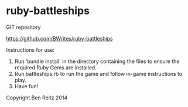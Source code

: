 # ruby-battleships

GIT repository

https://github.com/BWrites/ruby-battleships


Instructions for use:

1. Run 'bundle install' in the directory containing the files to ensure the required Ruby Gems are installed.
2. Run battleships.rb to run the game and follow in-game instructions to play.
3. Have fun!

Copyright Ben Reitz 2014

